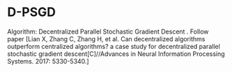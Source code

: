 # D-PSGD
Algorithm: Decentralized Parallel Stochastic Gradient Descent . 
Follow paper [Lian X, Zhang C, Zhang H, et al. Can decentralized algorithms outperform centralized algorithms? a case study for decentralized parallel stochastic gradient descent[C]//Advances in Neural Information Processing Systems. 2017: 5330-5340.]

